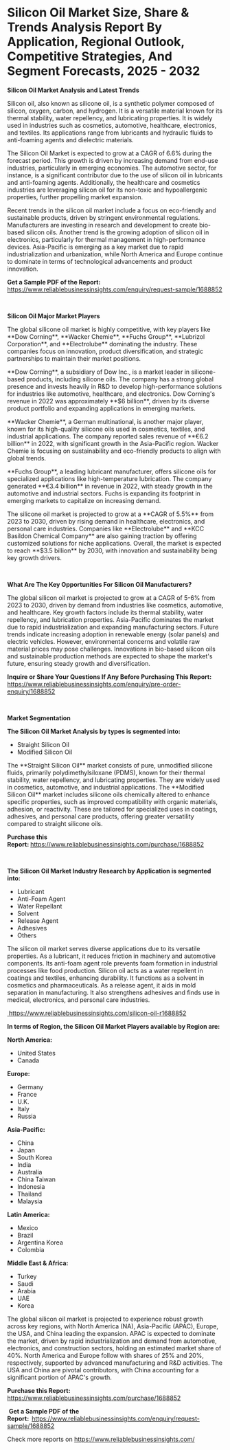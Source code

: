 <p><h1>Silicon Oil Market Size, Share & Trends Analysis Report By Application, Regional Outlook, Competitive Strategies, And Segment Forecasts, 2025 - 2032</h1></p><p><strong>Silicon Oil Market Analysis and Latest Trends</strong></p>
<p><p>Silicon oil, also known as silicone oil, is a synthetic polymer composed of silicon, oxygen, carbon, and hydrogen. It is a versatile material known for its thermal stability, water repellency, and lubricating properties. It is widely used in industries such as cosmetics, automotive, healthcare, electronics, and textiles. Its applications range from lubricants and hydraulic fluids to anti-foaming agents and dielectric materials.</p><p>The Silicon Oil Market is expected to grow at a CAGR of 6.6% during the forecast period. This growth is driven by increasing demand from end-use industries, particularly in emerging economies. The automotive sector, for instance, is a significant contributor due to the use of silicon oil in lubricants and anti-foaming agents. Additionally, the healthcare and cosmetics industries are leveraging silicon oil for its non-toxic and hypoallergenic properties, further propelling market expansion.</p><p>Recent trends in the silicon oil market include a focus on eco-friendly and sustainable products, driven by stringent environmental regulations. Manufacturers are investing in research and development to create bio-based silicon oils. Another trend is the growing adoption of silicon oil in electronics, particularly for thermal management in high-performance devices. Asia-Pacific is emerging as a key market due to rapid industrialization and urbanization, while North America and Europe continue to dominate in terms of technological advancements and product innovation.</p></p>
<p><strong>Get a Sample PDF of the Report:&nbsp;</strong> <a href="https://www.reliablebusinessinsights.com/enquiry/request-sample/1688852?utm_campaign=2248&utm_medium=2&utm_source=Github&utm_content=ia&utm_term=30012025&utm_id=silicon-oil">https://www.reliablebusinessinsights.com/enquiry/request-sample/1688852</a></p>
<p>&nbsp;</p>
<p><strong>Silicon Oil Major Market Players</strong></p>
<p><p>The global silicone oil market is highly competitive, with key players like **Dow Corning**, **Wacker Chemie**, **Fuchs Group**, **Lubrizol Corporation**, and **Electrolube** dominating the industry. These companies focus on innovation, product diversification, and strategic partnerships to maintain their market positions.</p><p>**Dow Corning**, a subsidiary of Dow Inc., is a market leader in silicone-based products, including silicone oils. The company has a strong global presence and invests heavily in R&D to develop high-performance solutions for industries like automotive, healthcare, and electronics. Dow Corning's revenue in 2022 was approximately **$6 billion**, driven by its diverse product portfolio and expanding applications in emerging markets.</p><p>**Wacker Chemie**, a German multinational, is another major player, known for its high-quality silicone oils used in cosmetics, textiles, and industrial applications. The company reported sales revenue of **€6.2 billion** in 2022, with significant growth in the Asia-Pacific region. Wacker Chemie is focusing on sustainability and eco-friendly products to align with global trends.</p><p>**Fuchs Group**, a leading lubricant manufacturer, offers silicone oils for specialized applications like high-temperature lubrication. The company generated **€3.4 billion** in revenue in 2022, with steady growth in the automotive and industrial sectors. Fuchs is expanding its footprint in emerging markets to capitalize on increasing demand.</p><p>The silicone oil market is projected to grow at a **CAGR of 5.5%** from 2023 to 2030, driven by rising demand in healthcare, electronics, and personal care industries. Companies like **Electrolube** and **KCC Basildon Chemical Company** are also gaining traction by offering customized solutions for niche applications. Overall, the market is expected to reach **$3.5 billion** by 2030, with innovation and sustainability being key growth drivers.</p></p>
<p>&nbsp;</p>
<p><strong>What Are The Key Opportunities For Silicon Oil Manufacturers?</strong></p>
<p><p>The global silicon oil market is projected to grow at a CAGR of 5-6% from 2023 to 2030, driven by demand from industries like cosmetics, automotive, and healthcare. Key growth factors include its thermal stability, water repellency, and lubrication properties. Asia-Pacific dominates the market due to rapid industrialization and expanding manufacturing sectors. Future trends indicate increasing adoption in renewable energy (solar panels) and electric vehicles. However, environmental concerns and volatile raw material prices may pose challenges. Innovations in bio-based silicon oils and sustainable production methods are expected to shape the market's future, ensuring steady growth and diversification.</p></p>
<p><strong>Inquire or Share Your Questions If Any Before Purchasing This Report:</strong> <a href="https://www.reliablebusinessinsights.com/enquiry/pre-order-enquiry/1688852?utm_campaign=2248&utm_medium=2&utm_source=Github&utm_content=ia&utm_term=30012025&utm_id=silicon-oil">https://www.reliablebusinessinsights.com/enquiry/pre-order-enquiry/1688852</a></p>
<p>&nbsp;</p>
<p><strong>Market Segmentation</strong></p>
<p><strong>The Silicon Oil Market Analysis by types is segmented into:</strong></p>
<p><ul><li>Straight Silicon Oil</li><li>Modified Silicon Oil</li></ul></p>
<p><p>The **Straight Silicon Oil** market consists of pure, unmodified silicone fluids, primarily polydimethylsiloxane (PDMS), known for their thermal stability, water repellency, and lubricating properties. They are widely used in cosmetics, automotive, and industrial applications. The **Modified Silicon Oil** market includes silicone oils chemically altered to enhance specific properties, such as improved compatibility with organic materials, adhesion, or reactivity. These are tailored for specialized uses in coatings, adhesives, and personal care products, offering greater versatility compared to straight silicone oils.</p></p>
<p><strong>Purchase this Report:&nbsp;</strong><a href="https://www.reliablebusinessinsights.com/purchase/1688852?utm_campaign=2248&utm_medium=2&utm_source=Github&utm_content=ia&utm_term=30012025&utm_id=silicon-oil">https://www.reliablebusinessinsights.com/purchase/1688852</a></p>
<p>&nbsp;</p>
<p><strong>The Silicon Oil Market Industry Research by Application is segmented into:</strong></p>
<p><ul><li>Lubricant</li><li>Anti-Foam Agent</li><li>Water Repellant</li><li>Solvent</li><li>Release Agent</li><li>Adhesives</li><li>Others</li></ul></p>
<p><p>The silicon oil market serves diverse applications due to its versatile properties. As a lubricant, it reduces friction in machinery and automotive components. Its anti-foam agent role prevents foam formation in industrial processes like food production. Silicon oil acts as a water repellent in coatings and textiles, enhancing durability. It functions as a solvent in cosmetics and pharmaceuticals. As a release agent, it aids in mold separation in manufacturing. It also strengthens adhesives and finds use in medical, electronics, and personal care industries.</p></p>
<p><a href="https://www.reliablebusinessinsights.com/silicon-oil-r1688852?utm_campaign=2248&utm_medium=2&utm_source=Github&utm_content=ia&utm_term=30012025&utm_id=silicon-oil">&nbsp;https://www.reliablebusinessinsights.com/silicon-oil-r1688852</a></p>
<p><strong>In terms of Region, the Silicon Oil Market Players available by Region are:</strong></p>
<p>
    <p> <strong> North America: </strong>
        <ul>
            <li>United States</li>
            <li>Canada</li>
        </ul>
        </p> 
    <p> <strong> Europe: </strong>
        <ul>
            <li>Germany</li>
            <li>France</li>
            <li>U.K.</li>
            <li>Italy</li>
            <li>Russia</li>
        </ul>
        </p> 
    <p> <strong> Asia-Pacific: </strong>
        <ul>
            <li>China</li>
            <li>Japan</li>
            <li>South Korea</li>
            <li>India</li>
            <li>Australia</li>
            <li>China Taiwan</li>
            <li>Indonesia</li>
            <li>Thailand</li>
            <li>Malaysia</li>
        </ul>
        </p> 
    <p> <strong> Latin America: </strong>
        <ul>
            <li>Mexico</li>
            <li>Brazil</li>
            <li>Argentina Korea</li>
            <li>Colombia</li>
        </ul>
        </p> 
    <p> <strong> Middle East & Africa: </strong>
        <ul>
            <li>Turkey</li>
            <li>Saudi</li>
            <li>Arabia</li>
            <li>UAE</li>
            <li>Korea</li>
        </ul>
    </p>
    </p>
<p><p>The global silicon oil market is projected to experience robust growth across key regions, with North America (NA), Asia-Pacific (APAC), Europe, the USA, and China leading the expansion. APAC is expected to dominate the market, driven by rapid industrialization and demand from automotive, electronics, and construction sectors, holding an estimated market share of 40%. North America and Europe follow with shares of 25% and 20%, respectively, supported by advanced manufacturing and R&D activities. The USA and China are pivotal contributors, with China accounting for a significant portion of APAC's growth.</p></p>
<p><strong>Purchase this Report: </strong><a href="https://www.reliablebusinessinsights.com/purchase/1688852?utm_campaign=2248&utm_medium=2&utm_source=Github&utm_content=ia&utm_term=30012025&utm_id=silicon-oil">https://www.reliablebusinessinsights.com/purchase/1688852</a></p>
<p>&nbsp;<strong>Get a Sample PDF of the Report:&nbsp;&nbsp;</strong><a href="https://www.reliablebusinessinsights.com/enquiry/request-sample/1688852?utm_campaign=2248&utm_medium=2&utm_source=Github&utm_content=ia&utm_term=30012025&utm_id=silicon-oil">https://www.reliablebusinessinsights.com/enquiry/request-sample/1688852</a></p>
<p><strong></strong></p>
<p>Check more reports on <a href="https://www.reliablebusinessinsights.com/?utm_campaign=2248&utm_medium=2&utm_source=Github&utm_content=ia&utm_term=30012025&utm_id=silicon-oil">https://www.reliablebusinessinsights.com/</a></p>